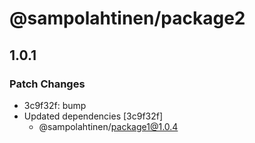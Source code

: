 # @sampolahtinen/package2

## 1.0.1

### Patch Changes

- 3c9f32f: bump
- Updated dependencies [3c9f32f]
  - @sampolahtinen/package1@1.0.4
